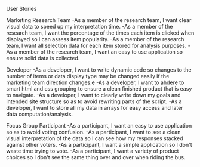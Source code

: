 User Stories

Marketing Research Team
-As a member of the research team, I want clear visual data to speed up my interpretation time.
-As a member of the research team, I want the percentage of the times each item is clicked when displayed so I can assess item popularity.
-As a member of the research team, I want all selection data for each item stored for analysis purposes.
-As a member of the research team, I want an easy to use application so ensure solid data is collected.

Developer
-As a developer, I want to write dynamic code so changes to the number of items or data display type may be changed easily if the marketing team direction changes.e
-As a developer, I want to ahdere to smart html and css grouping to ensure a clean finished product that is easy to navigate.
-As a developer, I want to clearly write down my goals and intended site structure so as to avoid rewriting parts of the script.
-As a developer, I want to store all my data in arrays for easy access and later data computation/analysis.

Focus Group Participant
-As a participant, I want an easy to use application so as to avoid voting confusion.
-As a participant, I want to see a clean visual interpretation of the data so I can see how my responses stacked against other voters.
-As a participant, I want a simple application so I don't waste time trying to vote.
-As a participant, I want a variety of product choices so I don't see the same thing over and over when riding the bus.
